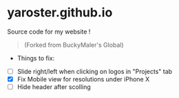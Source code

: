 # yaroster.github.io
Source code for my website ! <br>
> (Forked from BuckyMaler's Global) <br>
- Things to fix:
- [ ] Slide right/left when clicking on logos in "Projects" tab
- [X] Fix Mobile view for resolutions under iPhone X
- [ ] Hide header after scolling
